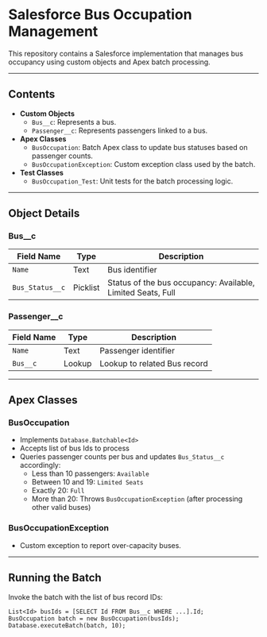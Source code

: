 # Salesforce Bus Occupation Management

This repository contains a Salesforce implementation that manages bus occupancy using custom objects and Apex batch processing.

---

## Contents

- **Custom Objects**
  - `Bus__c`: Represents a bus.
  - `Passenger__c`: Represents passengers linked to a bus.
- **Apex Classes**
  - `BusOccupation`: Batch Apex class to update bus statuses based on passenger counts.
  - `BusOccupationException`: Custom exception class used by the batch.
- **Test Classes**
  - `BusOccupation_Test`: Unit tests for the batch processing logic.

---

## Object Details

### Bus__c

| Field Name      | Type       | Description                      |
|-----------------|------------|--------------------------------|
| `Name`          | Text       | Bus identifier                  |
| `Bus_Status__c` | Picklist   | Status of the bus occupancy: Available, Limited Seats, Full |

### Passenger__c

| Field Name | Type   | Description                 |
|------------|--------|-----------------------------|
| `Name`     | Text   | Passenger identifier        |
| `Bus__c`   | Lookup | Lookup to related Bus record |

---

## Apex Classes

### BusOccupation

- Implements `Database.Batchable<Id>`
- Accepts list of bus Ids to process
- Queries passenger counts per bus and updates `Bus_Status__c` accordingly:
  - Less than 10 passengers: `Available`
  - Between 10 and 19: `Limited Seats`
  - Exactly 20: `Full`
  - More than 20: Throws `BusOccupationException` (after processing other valid buses)

### BusOccupationException

- Custom exception to report over-capacity buses.

---

## Running the Batch

Invoke the batch with the list of bus record IDs:

```apex
List<Id> busIds = [SELECT Id FROM Bus__c WHERE ...].Id;
BusOccupation batch = new BusOccupation(busIds);
Database.executeBatch(batch, 10); 
